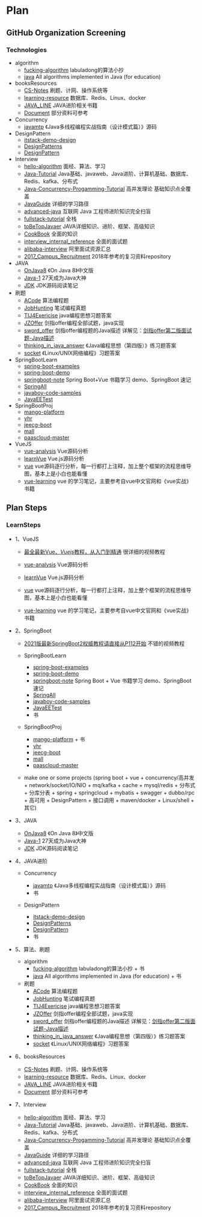 # Plan



## GitHub Organization Screening



### Technologies

- algorithm
  - [fucking-algorithm](https://github.com/TataAlgorithm/fucking-algorithm) labuladong的算法小抄
  - [java](https://github.com/TataAlgorithm/Java) All algorithms implemented in Java (for education)
- booksResources
  - [CS-Notes](https://github.com/TataBooksResources/CS-Notes) 刷题、计网、操作系统等
  - [learning-resource](https://github.com/TataBooksResources/learning-resource) 数据库、Redis、Linux、docker
  - [JAVA_LINE](https://github.com/TataBooksResources/JAVA_LINE) JAVA进阶相关书籍
  - [Document](https://github.com/TataBooksResources/Document) 部分资料可参考
- Concurrency
  - [javamtp](https://github.com/TataConcurrency/javamtp) 《Java多线程编程实战指南（设计模式篇）》源码
- DesignPattern
  - [itstack-demo-design](https://github.com/TataDesignPattern/itstack-demo-design)
  - [DesignPatterns](https://github.com/TataDesignPattern/DesignPatterns)
  - [DesignPattern](https://github.com/TataDesignPattern/DesignPattern)
- Interview
  - [hello-algorithm](https://github.com/TataIntvuPlan/hello-algorithm) 面经、算法、学习
  - [Java-Tutorial](https://github.com/TataIntvuPlan/Java-Tutorial) Java基础、javaweb、Java进阶、计算机基础、数据库、Redis、kafka、分布式
  - [Java-Concurrency-Progamming-Tutorial](https://github.com/TataIntvuPlan/Java-Concurrency-Progamming-Tutorial) 高并发理论 基础知识点全覆盖
  - [JavaGuide](https://github.com/TataIntvuPlan/JavaGuide) 详细的学习路径
  - [advanced-java](https://github.com/TataIntvuPlan/advanced-java) 互联网 Java 工程师进阶知识完全扫盲
  - [fullstack-tutorial](https://github.com/TataIntvuPlan/fullstack-tutorial) 全栈
  - [toBeTopJavaer](https://github.com/TataIntvuPlan/toBeTopJavaer) JAVA详细知识、进阶、框架、高级知识
  - [CookBook](https://github.com/TataIntvuPlan/CookBook) 全面的知识
  - [interview_internal_reference](https://github.com/TataIntvuPlan/interview_internal_reference) 全面的面试题
  - [alibaba-interview](https://github.com/TataIntvuPlan/alibaba-interview) 阿里面试资源汇总
  - [2017_Campus_Recruitment](https://github.com/TataIntvuPlan/2017_Campus_Recruitment) 2018年参考的复习资料repository
- JAVA
  - [OnJava8](https://github.com/TataJavaLearn/OnJava8) 《On Java 8》中文版
  - [Java-1](https://github.com/TataJavaLearn/Java-1) 27天成为Java大神
  - [JDK](https://github.com/TataJavaLearn/JDK) JDK源码阅读笔记
- 刷题
  - [ACode](https://github.com/TataLeetcodeEtc/ACode) 算法编程题
  - [JobHunting](https://github.com/TataLeetcodeEtc/JobHunting) 笔试编程真题
  - [TIJ4Exericise](https://github.com/TataLeetcodeEtc/TIJ4Exericise) java编程思想习题答案
  - [JZOffer](https://github.com/TataLeetcodeEtc/JZOffer) 剑指offer编程全部试题，java实现
  - [sword_offer](https://github.com/TataLeetcodeEtc/sword_offer) 剑指offer编程题的Java描述 详解见：[剑指offer第二版面试题-Java描述](https://www.cnblogs.com/ik-heu/p/8462025.html)
  - [thinking_in_java_answer](https://github.com/TataLeetcodeEtc/thinking_in_java_answer) 《Java编程思想（第四版）》练习题答案
  - [socket](https://github.com/TataLeetcodeEtc/socket) 《Linux/UNIX网络编程》习题答案
- SpringBootLearn
  - [spring-boot-examples](https://github.com/TataSpringbootLearn/spring-boot-examples) 
  - [spring-boot-demo](https://github.com/TataSpringbootLearn/spring-boot-demo) 
  - [springboot-note](https://github.com/TataSpringbootLearn/springboot-note) Spring Boot+Vue 书籍学习 demo、SpringBoot 速记
  - [SpringAll](https://github.com/TataSpringbootLearn/SpringAll) 
  - [javaboy-code-samples](https://github.com/TataSpringbootLearn/javaboy-code-samples)
  - [JavaEETest](https://github.com/TataSpringbootLearn/JavaEETest)
- SpringBootProj
  - [mango-platform](https://github.com/TataSpringbootProj/mango-platform)
  - [vhr](https://github.com/TataSpringbootProj/vhr)
  - [jeecg-boot](https://github.com/TataSpringbootProj/jeecg-boot)
  - [mall](https://github.com/TataSpringbootProj/mall)
  - [paascloud-master](https://github.com/TataSpringbootProj/paascloud-master)
- VueJS
  - [vue-analysis](https://github.com/TataVuejsLearn/vue-analysis) Vue源码分析
  - [learnVue](https://github.com/TataVuejsLearn/learnVue) Vue.js源码分析
  - [vue](https://github.com/TataVuejsLearn/vue) vue源码逐行分析，每一行都打上注释，加上整个框架的流程思维导图，基本上是小白也能看懂
  - [vue-learning](https://github.com/TataVuejsLearn/vue-learning) vue 的学习笔记，主要参考自vue中文官网和《vue实战》书籍



## Plan Steps



### LearnSteps

- 1、VueJS

  - [最全最新Vue、*Vuejs*教程，从入门到精通](https://www.bilibili.com/video/BV15741177Eh?from=search&seid=11965643091374918388) 很详细的视频教程

  - [vue-analysis](https://github.com/TataVuejsLearn/vue-analysis) Vue源码分析

  - [learnVue](https://github.com/TataVuejsLearn/learnVue) Vue.js源码分析

  - [vue](https://github.com/TataVuejsLearn/vue) vue源码逐行分析，每一行都打上注释，加上整个框架的流程思维导图，基本上是小白也能看懂

  - [vue-learning](https://github.com/TataVuejsLearn/vue-learning) vue 的学习笔记，主要参考自vue中文官网和《vue实战》书籍

- 2、SpringBoot

  - [2021版最新SpringBoot2权威教程请直接从P112开始](https://www.bilibili.com/video/BV1Et411Y7tQ?from=search&seid=9069629144299225050) 不错的视频教程
  - SpringBootLearn
    - [spring-boot-examples](https://github.com/TataSpringbootLearn/spring-boot-examples) 
    - [spring-boot-demo](https://github.com/TataSpringbootLearn/spring-boot-demo) 
    - [springboot-note](https://github.com/TataSpringbootLearn/springboot-note) Spring Boot + Vue 书籍学习 demo、SpringBoot 速记
    - [SpringAll](https://github.com/TataSpringbootLearn/SpringAll) 
    - [javaboy-code-samples](https://github.com/TataSpringbootLearn/javaboy-code-samples)
    - [JavaEETest](https://github.com/TataSpringbootLearn/JavaEETest)
    - 书
  - SpringBootProj
    - [mango-platform](https://github.com/TataSpringbootProj/mango-platform) + 书
    - [vhr](https://github.com/TataSpringbootProj/vhr)
    - [jeecg-boot](https://github.com/TataSpringbootProj/jeecg-boot)
    - [mall](https://github.com/TataSpringbootProj/mall)
    - [paascloud-master](https://github.com/TataSpringbootProj/paascloud-master)

  - make one or some projects (spring boot + vue + concurrency/高并发  + network/socket/IO/NIO + mq/kafka + cache + mysql/redis + 分布式 + 分库分表 + spring + springcloud + mybatis + swagger + dubbo/rpc + 高可用 + DesignPattern + 接口调用 + maven/docker + Linux/shell + 其它)

- 3、JAVA

  - [OnJava8](https://github.com/TataJavaLearn/OnJava8) 《On Java 8》中文版
  - [Java-1](https://github.com/TataJavaLearn/Java-1) 27天成为Java大神
  - [JDK](https://github.com/TataJavaLearn/JDK) JDK源码阅读笔记

- 4、JAVA进阶

  - Concurrency
    - [javamtp](https://github.com/TataConcurrency/javamtp) 《Java多线程编程实战指南（设计模式篇）》源码
    - 书

  - DesignPattern
    - [itstack-demo-design](https://github.com/TataDesignPattern/itstack-demo-design)
    - [DesignPatterns](https://github.com/TataDesignPattern/DesignPatterns)
    - [DesignPattern](https://github.com/TataDesignPattern/DesignPattern)
    - 书

- 5、算法、刷题

  - algorithm
    - [fucking-algorithm](https://github.com/TataAlgorithm/fucking-algorithm) labuladong的算法小抄 + 书
    - [java](https://github.com/TataAlgorithm/Java) All algorithms implemented in Java (for education) + 书
  - 刷题
    - [ACode](https://github.com/TataLeetcodeEtc/ACode) 算法编程题
    - [JobHunting](https://github.com/TataLeetcodeEtc/JobHunting) 笔试编程真题
    - [TIJ4Exericise](https://github.com/TataLeetcodeEtc/TIJ4Exericise) java编程思想习题答案
    - [JZOffer](https://github.com/TataLeetcodeEtc/JZOffer) 剑指offer编程全部试题，java实现
    - [sword_offer](https://github.com/TataLeetcodeEtc/sword_offer) 剑指offer编程题的Java描述 详解见：[剑指offer第二版面试题-Java描述](https://www.cnblogs.com/ik-heu/p/8462025.html)
    - [thinking_in_java_answer](https://github.com/TataLeetcodeEtc/thinking_in_java_answer) 《Java编程思想（第四版）》练习题答案
    - [socket](https://github.com/TataLeetcodeEtc/socket) 《Linux/UNIX网络编程》习题答案

- 6、booksResources

  - [CS-Notes](https://github.com/TataBooksResources/CS-Notes) 刷题、计网、操作系统等
  - [learning-resource](https://github.com/TataBooksResources/learning-resource) 数据库、Redis、Linux、docker
  - [JAVA_LINE](https://github.com/TataBooksResources/JAVA_LINE) JAVA进阶相关书籍
  - [Document](https://github.com/TataBooksResources/Document) 部分资料可参考

- 7、Interview

  - [hello-algorithm](https://github.com/TataIntvuPlan/hello-algorithm) 面经、算法、学习
  - [Java-Tutorial](https://github.com/TataIntvuPlan/Java-Tutorial) Java基础、javaweb、Java进阶、计算机基础、数据库、Redis、kafka、分布式
  - [Java-Concurrency-Progamming-Tutorial](https://github.com/TataIntvuPlan/Java-Concurrency-Progamming-Tutorial) 高并发理论 基础知识点全覆盖
  - [JavaGuide](https://github.com/TataIntvuPlan/JavaGuide) 详细的学习路径
  - [advanced-java](https://github.com/TataIntvuPlan/advanced-java) 互联网 Java 工程师进阶知识完全扫盲
  - [fullstack-tutorial](https://github.com/TataIntvuPlan/fullstack-tutorial) 全栈
  - [toBeTopJavaer](https://github.com/TataIntvuPlan/toBeTopJavaer) JAVA详细知识、进阶、框架、高级知识
  - [CookBook](https://github.com/TataIntvuPlan/CookBook) 全面的知识
  - [interview_internal_reference](https://github.com/TataIntvuPlan/interview_internal_reference) 全面的面试题
  - [alibaba-interview](https://github.com/TataIntvuPlan/alibaba-interview) 阿里面试资源汇总
  - [2017_Campus_Recruitment](https://github.com/TataIntvuPlan/2017_Campus_Recruitment) 2018年参考的复习资料repository

